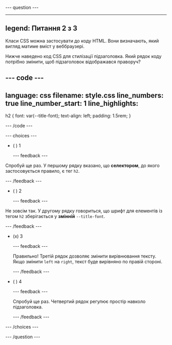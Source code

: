 --- question ---

---
legend: Питання 2 з 3
---

Класи CSS можна застосувати до коду HTML. Вони визначають, який вигляд матиме вміст у веббраузері.

Нижче наведено код CSS для стилізації підзаголовка. Який рядок коду потрібно змінити, щоб підзаголовок відображався праворуч?

--- code ---
---
language: css
filename: style.css
line_numbers: true
line_number_start: 1
line_highlights: 
---  

h2 {
    font: var(--title-font); 
    text-align: left; 
    padding: 1.5rem; 
}

--- /code ---

--- choices ---

- ( ) 1

  --- feedback ---

Спробуй ще раз. У першому рядку вказано, що **селектором**, до якого застосовується правило, є тег `h2`.

--- /feedback ---

- ( ) 2

  --- feedback ---

Не зовсім так. У другому рядку говориться, що шрифт для елементів із тегом `h2` зберігається у **змінній** `--title-font`.

--- /feedback ---

- (x) 3

  --- feedback ---

  Правильно! Третій рядок дозволяє змінити вирівнювання тексту. Якщо змінити `left` на `right`, текст буде вирівняно по правій стороні.

  --- /feedback ---

- ( ) 4

  --- feedback ---

  Спробуй ще раз. Четвертий рядок регулює простір навколо підзаголовка.

  --- /feedback ---

--- /choices ---

--- /question ---
